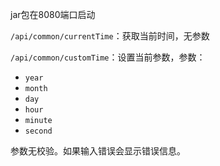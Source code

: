 jar包在8080端口启动

`/api/common/currentTime`：获取当前时间，无参数

`/api/common/customTime`：设置当前参数，参数：

- `year`
- `month`
- `day`
- `hour`
- `minute`
- `second`

参数无校验。如果输入错误会显示错误信息。